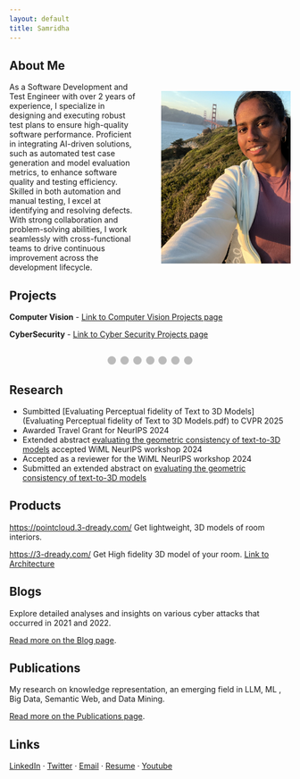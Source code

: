 ```yaml
---
layout: default
title: Samridha
---
```


<!-- Google tag (gtag.js) -->
<script async src="https://www.googletagmanager.com/gtag/js?id=G-SBMB3MLYHJ"></script>
<script>
  window.dataLayer = window.dataLayer || [];
  function gtag(){dataLayer.push(arguments);}
  gtag('js', new Date());

  gtag('config', 'G-SBMB3MLYHJ');
</script>

## About Me

<div style="display: flex; align-items: center;">
  <div style="flex: 1; padding-right: 20px;">
   As a Software Development and Test Engineer with over 2 years of experience, I specialize in designing and executing robust test plans to ensure high-quality software performance. Proficient in integrating AI-driven solutions, such as automated test case generation and model evaluation metrics, to enhance software quality and testing efficiency. Skilled in both automation and manual testing, I excel at identifying and resolving defects. With strong collaboration and problem-solving abilities, I work seamlessly with cross-functional teams to drive continuous improvement across the development lifecycle.
    <!-- Additional About Me content can go here. -->
  </div>
  <div style="flex: 1; padding-left: 20px;">
    <img src="photo.jpg" alt="Samridha Murali" style="max-width: 100%; height: auto;">
  </div>
</div>

## Projects

**Computer Vision** - [Link to Computer Vision Projects page](computer_vision_ml_projects.md)

**CyberSecurity** - [Link to Cyber Security Projects page](cyber_security_projects.md)

<!-- ------------------------------------------------------------------------------------>

<div class="slideshow-container">

  <div class="mySlides fade">
    <iframe width="100%" height="500" src="https://www.youtube.com/embed/5iAL4NZKW_0?si=nGP25-Z6RHoq-1Bx" title="YouTube video player" frameborder="0" allow="accelerometer; autoplay; clipboard-write; encrypted-media; gyroscope; picture-in-picture; web-share" referrerpolicy="strict-origin-when-cross-origin" allowfullscreen></iframe>
  </div>

  <div class="mySlides fade">
    <iframe width="100%" height="500" src="https://www.youtube.com/embed/nDbLZIRgzNE?si=9IpaO6kJLpT9WyiP" title="YouTube video player" frameborder="0" allow="accelerometer; autoplay; clipboard-write; encrypted-media; gyroscope; picture-in-picture; web-share" referrerpolicy="strict-origin-when-cross-origin" allowfullscreen></iframe>
  </div>

  <div class="mySlides fade">
    <iframe width="100%" height="500" src="https://www.youtube.com/embed/AKy6pkxb6Zc?si=PonKSOAenogWhGeu" title="YouTube video player" frameborder="0" allow="accelerometer; autoplay; clipboard-write; encrypted-media; gyroscope; picture-in-picture; web-share" referrerpolicy="strict-origin-when-cross-origin" allowfullscreen></iframe>
  </div>

  <div class="mySlides fade">
    <iframe width="100%" height="500" src="https://www.youtube.com/embed/6TdkTVGHfC8?si=DmqPyfrNF2aKKg-O" title="YouTube video player" frameborder="0" allow="accelerometer; autoplay; clipboard-write; encrypted-media; gyroscope; picture-in-picture; web-share" referrerpolicy="strict-origin-when-cross-origin" allowfullscreen></iframe>
  </div>

  <div class="mySlides fade">
    <img src="images/product3.png" style="width:100%">
  </div>

  <div class="mySlides fade">
    <img src="images/architecture.png" style="width:100%">
  </div>

  <div class="mySlides fade">
    <img src="images/product1.png" style="width:100%">
  </div>

</div>

<br>

<div style="text-align:center">
  <span class="dot"></span> 
  <span class="dot"></span> 
  <span class="dot"></span> 
  <span class="dot"></span> 
  <span class="dot"></span> 
  <span class="dot"></span> 
  <span class="dot"></span> 
</div>

<style>
.slideshow-container {
  max-width: 1000px;
  position: relative;
  margin: auto;
}

.mySlides {
  display: none;
}

img, iframe {
  vertical-align: middle;
}

.dot {
  height: 15px;
  width: 15px;
  margin: 0 2px;
  background-color: #bbb;
  border-radius: 50%;
  display: inline-block;
  transition: background-color 0.6s ease;
}

.active {
  background-color: #717171;
}

.fade {
  -webkit-animation-name: fade;
  -webkit-animation-duration: 1.5s;
  animation-name: fade;
  animation-duration: 1.5s;
}

@-webkit-keyframes fade {
  from {opacity: .4} 
  to {opacity: 1}
}

@keyframes fade {
  from {opacity: .4} 
  to {opacity: 1}
}
</style>

<script>
let slideIndex = 0;
showSlides();

function showSlides() {
  let slides = document.getElementsByClassName("mySlides");
  let dots = document.getElementsByClassName("dot");
  for (let i = 0; i < slides.length; i++) {
    slides[i].style.display = "none";  
  }
  slideIndex++;
  if (slideIndex > slides.length) {slideIndex = 1}    
  for (let i = 0; i < dots.length; i++) {
    dots[i].className = dots[i].className.replace(" active", "");
  }
  slides[slideIndex-1].style.display = "block";  
  dots[slideIndex-1].className += " active";
  setTimeout(showSlides, 2000); // Change image every 2 seconds
}
</script>

<!-- ------------------------------------------------------------------------------------>
## Research

- Sumbitted [Evaluating Perceptual fidelity of Text to 3D Models](Evaluating Perceptual fidelity of Text to 3D Models.pdf) to CVPR 2025
- Awarded Travel Grant for NeurIPS 2024
- Extended abstract [evaluating the geometric consistency of text-to-3D models](Abstract.pdf) accepted WiML NeurIPS workshop 2024
- Accepted as a reviewer for the WiML NeurIPS workshop 2024
- Submitted an extended abstract on [evaluating the geometric consistency of text-to-3D models](Abstract.pdf)

## Products

<https://pointcloud.3-dready.com/> Get lightweight, 3D models of room interiors.

<https://3-dready.com/> Get High fidelity 3D model of your room.
[Link to Architecture](3d-ready.md)

## Blogs

Explore detailed analyses and insights on various cyber attacks that occurred in 2021 and 2022.

[Read more on the Blog page](blogs.md).

## Publications

My research on knowledge representation, an emerging field in LLM, ML , Big Data, Semantic Web, and Data Mining.

[Read more on the Publications page](publications.md).

## Links

[LinkedIn](https://www.linkedin.com/in/m-samridha/) · [Twitter](https://x.com/murali_samridha) · [Email](mailto:msamridha16@gmail.com) · [Resume](SamridhaMuraliResume.pdf) · [Youtube](SamridhaMuraliResume.pdf) 
